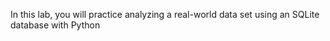 In this lab, you will practice analyzing a real-world data set using an SQLite database with Python

